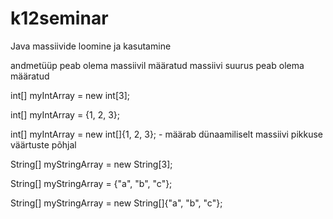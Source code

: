 # k12seminar

Java massiivide loomine ja kasutamine

andmetüüp peab olema massiivil määratud
massiivi suurus peab olema määratud


int[] myIntArray = new int[3];

int[] myIntArray = {1, 2, 3};

int[] myIntArray = new int[]{1, 2, 3}; - määrab dünaamiliselt massiivi pikkuse väärtuste põhjal


String[] myStringArray = new String[3];

String[] myStringArray = {"a", "b", "c"};

String[] myStringArray = new String[]{"a", "b", "c"};
